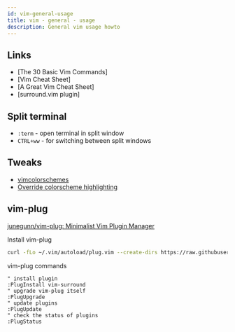 ```yaml
---
id: vim-general-usage
title: vim - general - usage
description: General vim usage howto
---
```


## Links

- [The 30 Basic Vim Commands]
- [Vim Cheat Sheet]
- [A Great Vim Cheat Sheet]
- [surround.vim plugin]

## Split terminal

- `:term` - open terminal in split window
- `CTRL+ww` - for switching between split windows

## Tweaks

- [vimcolorschemes](https://vimcolorschemes.com/)
- [Override colorscheme highlighting](https://gist.github.com/romainl/379904f91fa40533175dfaec4c833f2f)

## vim-plug

[junegunn/vim-plug: Minimalist Vim Plugin Manager](https://github.com/junegunn/vim-plug)

Install vim-plug

``` sh
curl -fLo ~/.vim/autoload/plug.vim --create-dirs https://raw.githubusercontent.com/junegunn/vim-plug/master/plug.vim
```

vim-plug commands

``` vim
" install plugin
:PlugInstall vim-surround
" upgrade vim-plug itself
:PlugUpgrade
" update plugins
:PlugUpdate
" check the status of plugins
:PlugStatus
```
